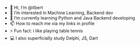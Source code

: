 - 👋 Hi, I’m @itbert
- 👀 I’m interested in Machine Learning, Backend dev
- 🌱 I’m currently learning Python and Java Backend developing
- 📫 How to reach me via my links in profile
- ⚡ Fun fact: i like playing table tennis
- 💻 I also superficially study Delphi, JS, Dart
